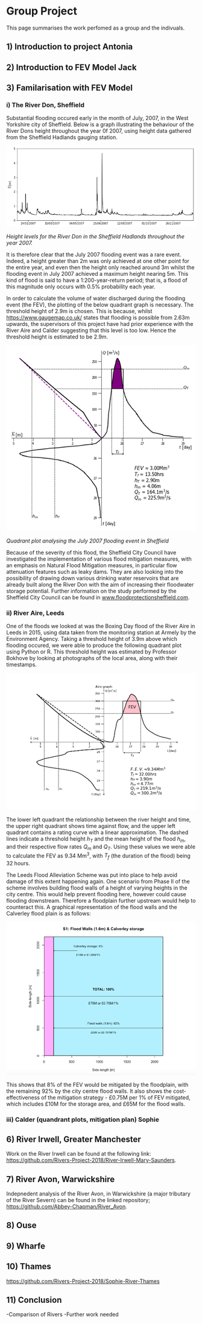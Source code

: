 # Group Project
This page summarises the work perfomed as a group and the indivuals.

## 1) Introduction to project Antonia

## 2) Introduction to FEV Model Jack

## 3) Familarisation with FEV Model

### i) The River Don, Sheffield

Substantial flooding occured early in the month of July, 2007, in the West Yorkshire city of Sheffield. Below is a graph illustrating the behaviour of the River Dons height throughout the year 0f 2007, using height data gathered from the Sheffield Hadlands gauging station.
 
![Don-Long_Time_Graph.png](https://github.com/Rivers-Project-2018/Group-Project/blob/master/Don-Long_Time_Graph.png)

*Height levels for the River Don in the Sheffield Hadlands throughout the year 2007.*
 
It is therefore clear that the July 2007 flooding event was a rare event. Indeed, a height greater than 2m was only achieved at one other point for the entire year, and even then the height only reached around 3m whilst the flooding event in July 2007 achieved a maximum height nearing 5m. This kind of flood is said to have a 1:200-year-return period; that is, a flood of this magnitude only occurs with 0.5% probability each year.

In order to calculate the volume of water discharged during the flooding event (the FEV), the plotting of the below quadrant graph is necessary. The threshold height of 2.9m is chosen. This is because, whilst https://www.gaugemap.co.uk/ states that flooding is possible from 2.63m upwards, the supervisors of this project have had prior experience with the River Aire and Calder suggesting that this level is too low. Hence the threshold height is estimated to be 2.9m.
 
![Don-Quadrant_Graph](https://github.com/Rivers-Project-2018/Group-Project/blob/master/Don-Quadrant_Graph.png)

*Quadrant plot analysing the July 2007 flooding event in Sheffield*

Because of the severity of this flood, the Sheffield City Council have investigated the implementation of various flood mitigation measures, with an emphasis on Natural Flood Mitigation measures, in particular flow attenuation features such as leaky dams. They are also looking into the possibility of drawing down various drinking water reservoirs that are already built along the River Don with the aim of increasing their floodwater storage potential. Further information on the study performed by the Sheffield City Council can be found in www.floodprotectionsheffield.com.

### ii) River Aire, Leeds

One of the floods we looked at was the Boxing Day flood of the River Aire in Leeds in 2015, using data taken from the monitoring station at Armely by the Environment Agency. Taking a threshold height of 3.9m above which flooding occured, we were able to produce the following quadrant plot using Python or R. This threshold height was estimated by Professor Bokhove by looking at photographs of the local area, along with their timestamps.

![airepythongraph](https://github.com/Rivers-Project-2018/Group-Project/blob/master/airepythongraph.png)

The lower left quadrant the relationship between the river height and time, the upper right quadrant shows time against flow, and the upper left quadrant contains a rating curve with a linear approximation. The dashed lines indicate a threshold height *h<sub>T</sub>* and the mean height of the flood *h<sub>m</sub>*, and their respective flow rates *Q<sub>m</sub>* and *Q<sub>T</sub>*. Using these values we were able to calculate the FEV as 9.34 Mm<sup>3</sup>, with *T<sub>f</sub>* (the duration of the flood) being 32 hours.

The Leeds Flood Alleviation Scheme was put into place to help avoid damage of this extent happening again. One scenario from Phase II of the scheme involves building flood walls of a height of varying heights in the city centre. This would help prevent flooding here, however could cause flooding downstream. Therefore a floodplain further upstream would help to counteract this. A graphical representation of the flood walls and the Calverley flood plain is as follows:

![airesquarelake1](https://github.com/Rivers-Project-2018/Group-Project/blob/master/airesquarelake1.png)

This shows that 8% of the FEV would be mitigated by the floodplain, with the remaining 92% by the city centre flood walls. It also shows the cost-effectiveness of the mitigation strategy - £0.75M per 1% of FEV mitigated, which includes £10M for the storage area, and £65M for the flood walls.

### iii) Calder (quandrant plots, mitigation plan) Sophie

## 6) River Irwell, Greater Manchester
Work on the River Irwell can be found at the following link: https://github.com/Rivers-Project-2018/River-Irwell-Mary-Saunders.

## 7) River Avon, Warwickshire

Indepnedent analysis of the River Avon, in Warwickshire (a major tributary of the River Severn) can be found in the linked repository; https://github.com/Abbey-Chapman/River_Avon.

## 8) Ouse

## 9) Wharfe

## 10) Thames

https://github.com/Rivers-Project-2018/Sophie-River-Thames

## 11) Conclusion
-Comparison of Rivers
-Further work needed 





